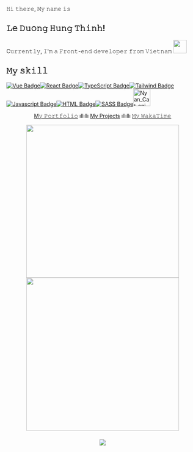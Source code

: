 𝙷𝚒 𝚝𝚑𝚎𝚛𝚎, 𝙼𝚢 𝚗𝚊𝚖𝚎 𝚒𝚜 

## 𝙻𝚎 𝙳𝚞𝚘𝚗𝚐 𝙷𝚞𝚗𝚐 𝚃𝚑𝚒𝚗𝚑!
<p>C𝚞𝚛𝚛𝚎𝚗𝚝𝚕𝚢, 𝙸'𝚖 𝚊 𝙵𝚛𝚘𝚗𝚝-𝚎𝚗𝚍 𝚍𝚎𝚟𝚎𝚕𝚘𝚙𝚎𝚛 𝚏𝚛𝚘𝚖 𝚅𝚒𝚎𝚝𝚗𝚊𝚖 <img width="35" src="https://1.bp.blogspot.com/-PB1l0aJwXmA/YEpAVjiVM1I/AAAAAAAA5JI/flVFLSBlMOAAH0WvN-oKZmJRRixnouqvQCLcBGAsYHQ/s0/Flag_of_Vietnam.gif"/></p>

## 𝙼𝚢 𝚜𝚔𝚒𝚕𝚕

[![Vue Badge](https://img.shields.io/badge/Vue.js-35495E?style=for-the-badge&logo=vue.js&logoColor=4FC08D)](#)[![React Badge](https://img.shields.io/badge/React-20232A?style=for-the-badge&logo=react&logoColor=61DAFB)](#)[![TypeScript Badge](https://img.shields.io/badge/TypeScript-007ACC?style=for-the-badge&logo=typescript&logoColor=white)](#)[![Tailwind Badge](https://img.shields.io/badge/Tailwind_CSS-38B2AC?style=for-the-badge&logo=tailwind-css&logoColor=white)](#)[![Javascript Badge](https://img.shields.io/badge/JavaScript-F7DF1E?style=for-the-badge&logo=javascript&logoColor=black)](#)[![HTML Badge](https://img.shields.io/badge/HTML5-E34F26?style=for-the-badge&logo=html5&logoColor=white)](#)[![SASS Badge](https://img.shields.io/badge/Sass-CC6699?style=for-the-badge&logo=sass&logoColor=white)](#)<img src="https://media2.giphy.com/media/12kSpsUT4J8Dzq/giphy.gif?cid=ecf05e47k81d32s2o0d2j8kkzw4ej5eqvet7zvoo7d2srogp&rid=giphy.gif&ct=s" width="45px" alt="Nyan_Cat_animated">
<p align=center>
      <a href='https://heydayle.github.io/Portfolio/' target='_blank'>M𝚢 𝙿𝚘𝚛𝚝𝚏𝚘𝚕𝚒𝚘</a> ıllıllı <a href='https://heydayle.github.io/' target='_blank'>My Projects</a> ıllıllı <a href='https://wakatime.com/@heyday' target='_blank'>𝙼𝚢 𝚆𝚊𝚔𝚊𝚃𝚒𝚖𝚎</a>
</p>

<div align="center">
<img src = "https://github-readme-stats.vercel.app/api?username=heydayle&show_icons=true&theme=bear" width = 400>
<img src = "https://github-readme-streak-stats.herokuapp.com?user=heydayle&theme=dark&hide_border=true" width = 400>
</div>
<h3 align=center>        
<img src="https://visitor-badge.glitch.me/badge?page_id=heydayle.heydayle" />
</h3>


